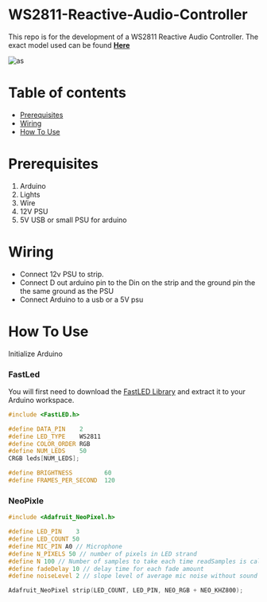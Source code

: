 # WS2811-Reactive-Audio-Controller
This repo is for the development of a WS2811 Reactive Audio Controller. The exact model used can be found **[Here](https://www.amazon.com/ALITOVE-LED-Individually-Addressable-Waterproof/dp/B01AG923GI/ref=sr_1_8?crid=36HU3U82TB4BM&dchild=1&keywords=ws2811&qid=1615448300&sprefix=ws2%2Caps%2C193&sr=8-8)**


![as](https://images-na.ssl-images-amazon.com/images/I/618sPBfPe-L._AC_SL1000_.jpg )



Table of contents
=================

<!--ts-->
   * [Prerequisites](#Prerequisites)
   * [Wiring](#Wiring)
   * [How To Use](#How-To-Use)
<!--te-->

Prerequisites
============
1. Arduino
2. Lights
3. Wire
4. 12V PSU
5. 5V USB or small PSU for arduino

Wiring
============
- Connect 12v PSU to strip.
- Connect D out arduino pin to the Din on the strip and the ground pin the the same ground as the PSU
- Connect Arduino to a usb or a 5V psu 

How To Use
============

Initialize Arduino

### FastLed

You will first need to download the [FastLED Library](https://github.com/FastLED/FastLED/releases) and extract it to your Arduino workspace.

```ino 
#include <FastLED.h>

#define DATA_PIN    2
#define LED_TYPE    WS2811
#define COLOR_ORDER RGB 
#define NUM_LEDS    50
CRGB leds[NUM_LEDS];

#define BRIGHTNESS         60
#define FRAMES_PER_SECOND  120
```

### NeoPixle
```ino
#include <Adafruit_NeoPixel.h>

#define LED_PIN    3
#define LED_COUNT 50
#define MIC_PIN A0 // Microphone
#define N_PIXELS 50 // number of pixels in LED strand
#define N 100 // Number of samples to take each time readSamples is called
#define fadeDelay 10 // delay time for each fade amount
#define noiseLevel 2 // slope level of average mic noise without sound

Adafruit_NeoPixel strip(LED_COUNT, LED_PIN, NEO_RGB + NEO_KHZ800);
```